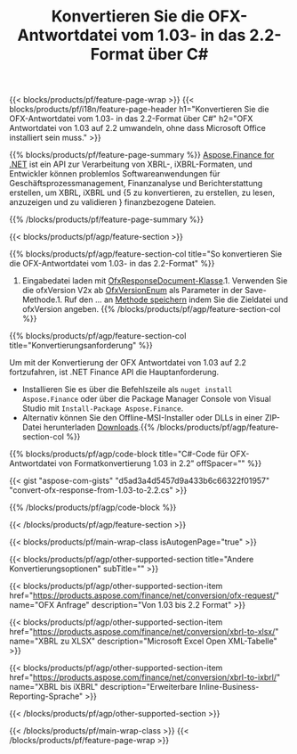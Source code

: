 ﻿---
title: Konvertieren Sie die OFX-Antwortdatei vom 1.03- in das 2.2-Format über C#
description: Beispielcode für OFX-Anforderungsdatei von 1.03 bis 2.2 C#-Konvertierung. Verwenden Sie API Beispielcode für die Batch-OFX-Anforderungsumwandlung in .NET-basierten Anwendungen. 
url: /de/net/conversion/ofx-response/
family: finance
platformtag: net
feature: conversion
informat: OFX Response 1.03
outformat: OFX Response 2.2
otherformats: OFX Response
---
{{< blocks/products/pf/feature-page-wrap >}}
{{< blocks/products/pf/i18n/feature-page-header h1="Konvertieren Sie die OFX-Antwortdatei vom 1.03- in das 2.2-Format über C#" h2="OFX Antwortdatei von 1.03 auf 2.2 umwandeln, ohne dass Microsoft Office installiert sein muss." >}}

{{% blocks/products/pf/feature-page-summary %}}
[Aspose.Finance for .NET](https://products.aspose.com/finance/net/) ist ein API zur Verarbeitung von XBRL-, iXBRL-Formaten, und Entwickler können problemlos Softwareanwendungen für Geschäftsprozessmanagement, Finanzanalyse und Berichterstattung erstellen, um XBRL, iXBRL und {5 zu konvertieren, zu erstellen, zu lesen, anzuzeigen und zu validieren } finanzbezogene Dateien. 

{{% /blocks/products/pf/feature-page-summary %}}

{{< blocks/products/pf/agp/feature-section >}}

{{% blocks/products/pf/agp/feature-section-col title="So konvertieren Sie die OFX-Antwortdatei vom 1.03- in das 2.2-Format" %}}
1. Eingabedatei laden mit [OfxResponseDocument-Klasse](https://apireference.aspose.com/finance/net/aspose.finance.ofx/ofxresponsedocument).1. Verwenden Sie die ofxVersion V2x ab [OfxVersionEnum](https://apireference.aspose.com/finance/net/aspose.finance.ofx/ofxversionenum) als Parameter in der Save-Methode.1. Ruf den ... an [Methode speichern](https://apireference.aspose.com/finance/net/aspose.finance.ofx/ofxresponsedocument/methods/save) indem Sie die Zieldatei und ofxVersion angeben.
{{% /blocks/products/pf/agp/feature-section-col %}}

{{% blocks/products/pf/agp/feature-section-col title="Konvertierungsanforderung" %}}

Um mit der Konvertierung der OFX Antwortdatei von 1.03 auf 2.2 fortzufahren, ist .NET Finance API die Hauptanforderung.
- Installieren Sie es über die Befehlszeile als ```nuget install Aspose.Finance``` oder über die Package Manager Console von Visual Studio mit ```Install-Package Aspose.Finance```.
- Alternativ können Sie den Offline-MSI-Installer oder DLLs in einer ZIP-Datei herunterladen [Downloads](https://downloads.aspose.com/finance/net).{{% /blocks/products/pf/agp/feature-section-col %}}

{{% blocks/products/pf/agp/code-block title="C#-Code für OFX-Antwortdatei von Formatkonvertierung 1.03 in 2.2" offSpacer="" %}}

{{< gist "aspose-com-gists" "d5ad3a4d5457d9a433b6c66322f01957" "convert-ofx-response-from-1.03-to-2.2.cs" >}}

{{% /blocks/products/pf/agp/code-block %}}

{{< /blocks/products/pf/agp/feature-section >}}

{{< blocks/products/pf/main-wrap-class isAutogenPage="true" >}}

{{< blocks/products/pf/agp/other-supported-section title="Andere Konvertierungsoptionen" subTitle="" >}}

{{< blocks/products/pf/agp/other-supported-section-item href="https://products.aspose.com/finance/net/conversion/ofx-request/" name="OFX Anfrage" description="Von 1.03 bis 2.2 Format" >}}

{{< blocks/products/pf/agp/other-supported-section-item href="https://products.aspose.com/finance/net/conversion/xbrl-to-xlsx/" name="XBRL zu XLSX" description="Microsoft Excel Open XML-Tabelle" >}}

{{< blocks/products/pf/agp/other-supported-section-item href="https://products.aspose.com/finance/net/conversion/xbrl-to-ixbrl/" name="XBRL bis iXBRL" description="Erweiterbare Inline-Business-Reporting-Sprache" >}}

{{< /blocks/products/pf/agp/other-supported-section >}}

{{< /blocks/products/pf/main-wrap-class >}}
{{< /blocks/products/pf/feature-page-wrap >}}